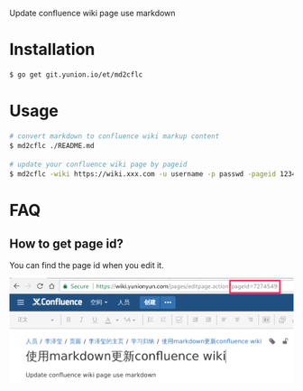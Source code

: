 Update confluence wiki page use markdown

# Installation

```bash
$ go get git.yunion.io/et/md2cflc
```

# Usage

```bash
# convert markdown to confluence wiki markup content
$ md2cflc ./README.md

# update your confluence wiki page by pageid
$ md2cflc -wiki https://wiki.xxx.com -u username -p passwd -pageid 12345 ./README.md 
```

# FAQ

## How to get page id?

You can find the page id when you edit it.

![Find pageId](./img/pageId.png)
